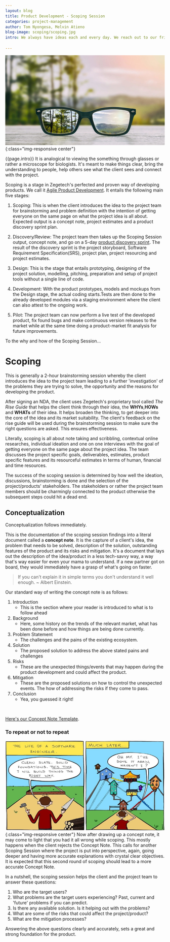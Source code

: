 ```yaml
---
layout: blog
title: Product Development - Scoping Session
categories: project-management
author: Tom Nyongesa, Melvin Atieno
blog-image: scoping/scoping.jpg
intro: We always have ideas each and every day. We reach out to our friends, colleagues, contractors and even family to help with implementation. Most oftenly the ideas appear so clear in our minds and when communicate them to others, we always make assumptions of their understanding of our ideas. Do you ask yourself whether they are thinking the way you are thinking? Are they seeing the world through your eyes? Scoping helps in this! It helps translate the clients idea to the project team to bring clarity and avoid friction.

---
```

![Scoping Session](/assets/images/blog/scoping/scoping.jpg){:class="img-responsive center"}

{{page.intro}}
It is analogical to viewing the something through glasses or rather a microscope for biologists. It's meant to make things clear, bring the understanding to people, help others see what the client sees and connect with the project.

Scoping is a stage in Zegetech's perfected and proven way of developing products. We call it [Agile Product Development](2019-01-25-agile-product-development.md). It entails the following main five stages:

1. Scoping: This is when the client introduces the idea to the project team for brainstorming and problem definition with the intention of getting everyone on the same page on what the project idea is all about. Expected output is a concept note, project estimates and a product discovery sprint plan. 

2. Discovery/Review: The project team then takes up the Scoping Session output, concept note, and go on a 5-day [product discovery sprint](2019-01-19-product-discovery.md). The result of the discovery sprint is the project storyboard, Software Requirement Specification(SRS), project plan, project resourcing and project estimates.

3. Design: This is the stage that entails prototyping, designing of the project solution, modelling, pitching, preparation and setup of project tools without a single line of code.

4. Development: With the product prototypes, models and mockups from the Design stage, the actual coding starts.Tests are then done to the already developed modules via a staging environment where the client can also attest to the ongoing work.

5. Pilot: The project team can now perform a live test of the developed product, fix found bugs and make continuous version releases to the market while at the same time doing a product-market fit analysis for future improvements.


To the why and how of the Scoping Session...

# Scoping

This is generally a 2-hour brainstorming session whereby the client introduces the idea to the project team leading to a further 'investigation' of the problems they are trying to solve, the opportunity and the reasons for developing the product. 

After signing an NDA, the client uses Zegetech's proprietary tool called *The Rise Guide* that helps the client think through their idea, the **WHYs**,**HOWs** and **WHATs** of their idea. It helps broaden the thinking, to get deeper into the core of the idea and its market suitability. The client's feedback on the rise guide will be used during the brainstorming session to make sure the right questions are asked. This ensures effectiveness. 

Literally, scoping is all about note taking and scribbling, contextual online researches, individual ideation and one on one interviews with the goal of getting everyone on the same page about the project idea. The team discusses the project specific goals, deliverables, estimates, product specific features and its resourceful estimates in terms of human, financial and time resources. 

The success of the scoping session is determined by how well the ideation, discussions, brainstorming is done and the selection of the project/products' stakeholders. The stakeholders or rather the project team members should be charmingly connected to the product otherwise the subsequent steps could hit a dead end.

## Conceptualization
Conceptualization follows immediately.

This is the documentation of the scoping session findings into a literal document called a **concept note**. It is the capture of a client's idea, the problem that needs to be solved, description of the solution, outstanding features of the product and its risks and mitigation. It's a document that lays out the description of the idea/product in a less tech-savvy way, a way that's way easier for even your mama to understand. If a new partner got on board, they would immediately have a grasp of what's going on faster.

> If you can't explain it in simple terms you don't understand it well enough.
~ Albert Einstein.

Our standard way of writing the concept note is as follows:
1. Introduction<br>
 	- This is the section where your reader is introduced to what is to follow ahead
2. Background<br>
 	- Here, some history on the trends of the relevant market, what has been done before and how things are being done currently.
3. Problem Statement<br>
 	- The challenges and the pains of the existing ecosystem.
4. Solution<br>
 	- The proposed solution to address the above stated pains and challenges
5. Risks<br>
 	- These are the unexpected things/events that may happen during the product development and could affect the product.
6. Mitigation<br>
 	- These are the proposed solutions on how to control the unexpected events. The how of addressing the risks if they come to pass.
7. Conclusion<br>
 	- Yea, you guessed it right!

<br>

[Here's our Concept Note Template](https://docs.google.com/document/d/1yoeFgy1TfybYGNykZbcOsDca2wnHsj4MDytxcdfQX0o/edit?usp=sharing).

### To repeat or not to repeat
![Rescoping](/assets/images/blog/scoping/right-way.jpg){:class="img-responsive center"}
Now after drawing up a concept note, it may come to light that you had it all wrong while scoping. This mostly happens when the client rejects the Concept Note. This calls for another Scoping Session where the project is put into perspective, again, going deeper and having more accurate explanations with crystal clear objectives. It is expected that this second round of scoping should lead to a more accurate Concept Note.

In a nutshell, the scoping session helps the client and the project team to answer these questions:

1. Who are the target users?
2. What problems are the target users experiencing? Past, current and 'future' problems if you can predict.
3. Is there any available solution. Is it helping out with the problems?
4. What are some of the risks that could affect the project/product?
5. What are the mitigation processes?

Answering the above questions clearly and accurately, sets a great and strong foundation for the product. 